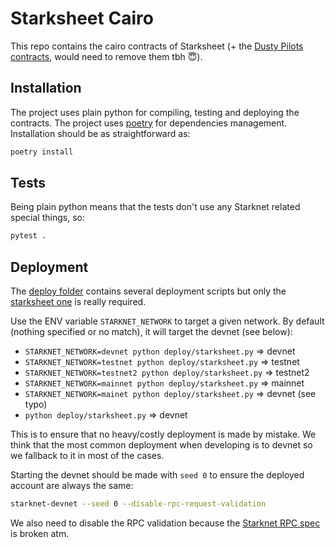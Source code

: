 # Starksheet Cairo

This repo contains the cairo contracts of Starksheet (+ the
[Dusty Pilots contracts](https://mintsquare.io/collection/starknet/0x00d1540fbe29acb2522694e9e3d1d776f1ab70773d33149997a65d06cc8a816f),
would need to remove them tbh 😇).

## Installation

The project uses plain python for compiling, testing and deploying the
contracts. The project uses [poetry](https://python-poetry.org/) for
dependencies management. Installation should be as straightforward as:

```bash
poetry install
```

## Tests

Being plain python means that the tests don't use any Starknet related special
things, so:

```bash
pytest .
```

## Deployment

The [deploy folder](./deploy/) contains several deployment scripts but only the
[starksheet one](./deploy/starksheet.py) is really required.

Use the ENV variable `STARKNET_NETWORK` to target a given network. By default
(nothing specified or no match), it will target the devnet (see below):

- `STARKNET_NETWORK=devnet python deploy/starksheet.py` => devnet
- `STARKNET_NETWORK=testnet python deploy/starksheet.py` => testnet
- `STARKNET_NETWORK=testnet2 python deploy/starksheet.py` => testnet2
- `STARKNET_NETWORK=mainnet python deploy/starksheet.py` => mainnet
- `STARKNET_NETWORK=mainet python deploy/starksheet.py` => devnet (see typo)
- `python deploy/starksheet.py` => devnet

This is to ensure that no heavy/costly deployment is made by mistake. We think
that the most common deployment when developing is to devnet so we fallback to
it in most of the cases.

Starting the devnet should be made with `seed 0` to ensure the deployed account
are always the same:

```bash
starknet-devnet --seed 0 --disable-rpc-request-validation
```

We also need to disable the RPC validation because the
[Starknet RPC spec](https://github.com/starkware-libs/starknet-api/tree/main/src)
is broken atm.
